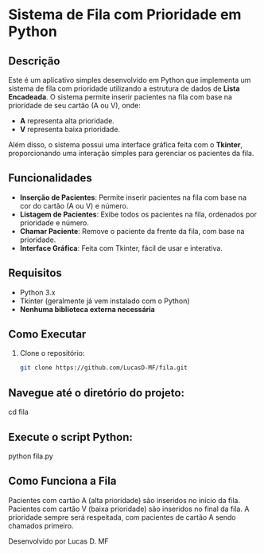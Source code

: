 # Sistema de Fila com Prioridade em Python

## Descrição
Este é um aplicativo simples desenvolvido em Python que implementa um sistema de fila com prioridade utilizando a estrutura de dados de **Lista Encadeada**. O sistema permite inserir pacientes na fila com base na prioridade de seu cartão (A ou V), onde:
- **A** representa alta prioridade.
- **V** representa baixa prioridade.

Além disso, o sistema possui uma interface gráfica feita com o **Tkinter**, proporcionando uma interação simples para gerenciar os pacientes da fila.

## Funcionalidades

- **Inserção de Pacientes**: Permite inserir pacientes na fila com base na cor do cartão (A ou V) e número.
- **Listagem de Pacientes**: Exibe todos os pacientes na fila, ordenados por prioridade e número.
- **Chamar Paciente**: Remove o paciente da frente da fila, com base na prioridade.
- **Interface Gráfica**: Feita com Tkinter, fácil de usar e interativa.

## Requisitos

- Python 3.x
- Tkinter (geralmente já vem instalado com o Python)
- **Nenhuma biblioteca externa necessária**

## Como Executar

1. Clone o repositório:
   ```bash
   git clone https://github.com/LucasD-MF/fila.git

## Navegue até o diretório do projeto:

cd fila

## Execute o script Python:

python fila.py

## Como Funciona a Fila
Pacientes com cartão A (alta prioridade) são inseridos no início da fila.
Pacientes com cartão V (baixa prioridade) são inseridos no final da fila.
A prioridade sempre será respeitada, com pacientes de cartão A sendo chamados primeiro.

Desenvolvido por Lucas D. MF
